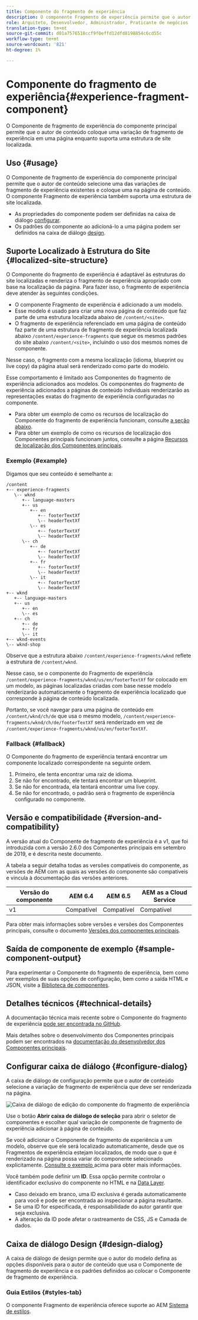 ```yaml
---
title: Componente do fragmento de experiência
description: O componente Fragmento de experiência permite que o autor de conteúdo adicione uma variação de fragmento de experiência a uma página.
role: Arquiteto, Desenvolvedor, Administrador, Praticante de negócios
translation-type: tm+mt
source-git-commit: d01a7576518ccf9f0effd12dfd8198854c6cd55c
workflow-type: tm+mt
source-wordcount: '821'
ht-degree: 1%

---
```



# Componente do fragmento de experiência{#experience-fragment-component}

O Componente de fragmento de experiência do componente principal permite que o autor de conteúdo coloque uma variação de fragmento de experiência em uma página enquanto suporta uma estrutura de site localizada.

## Uso {#usage}

O Componente de fragmento de experiência do componente principal permite que o autor de conteúdo selecione uma das variações de fragmento de experiência existentes e coloque uma na página de conteúdo. O componente Fragmento de experiência também suporta uma estrutura de site localizada.

* As propriedades do componente podem ser definidas na caixa de diálogo [configurar](#configure-dialog).
* Os padrões do componente ao adicioná-lo a uma página podem ser definidos na caixa de diálogo [design](#design-dialog).

## Suporte Localizado à Estrutura do Site {#localized-site-structure}

O Componente do fragmento de experiência é adaptável às estruturas do site localizadas e renderiza o fragmento de experiência apropriado com base na localização da página. Para fazer isso, o fragmento de experiência deve atender às seguintes condições.

* O componente Fragmento de experiência é adicionado a um modelo.
* Esse modelo é usado para criar uma nova página de conteúdo que faz parte de uma estrutura localizada abaixo de `/content/<site>`.
* O fragmento de experiência referenciado em uma página de conteúdo faz parte de uma estrutura de fragmento de experiência localizada abaixo `/content/experience-fragments` que segue os mesmos padrões do site abaixo `/content/<site>`, incluindo o uso dos mesmos nomes de componente.

Nesse caso, o fragmento com a mesma localização (idioma, blueprint ou live copy) da página atual será renderizado como parte do modelo.

Esse comportamento é limitado aos Componentes do fragmento de experiência adicionados aos modelos. Os componentes do fragmento de experiência adicionados a páginas de conteúdo individuais renderizarão as representações exatas do fragmento de experiência configuradas no componente.

* Para obter um exemplo de como os recursos de localização do Componente do fragmento de experiência funcionam, consulte [a seção abaixo](#example).
* Para obter um exemplo de como os recursos de localização dos Componentes principais funcionam juntos, consulte a página [Recursos de localização dos Componentes principais](/help/get-started/localization.md).

### Exemplo {#example}

Digamos que seu conteúdo é semelhante a:

```
/content
+-- experience-fragments
   \-- wknd
      +-- language-masters
      +-- us
         +-- en
            +-- footerTextXf
            \-- headerTextXf
         \-- es
            +-- footerTextXf
            \-- headerTextXf
      \-- ch
         +-- de
            +-- footerTextXf
            \-- headerTextXf
         +-- fr
            +-- footerTextXf
            \-- headerTextXf
         \-- it
            +-- footerTextXf
            \-- headerTextXf
+-- wknd
   +-- language-masters
   +-- us
      +-- en
      \-- es
   +-- ch
      +-- de
      +-- fr
      \-- it
+-- wknd-events
\-- wknd-shop
```

Observe que a estrutura abaixo `/content/experience-fragments/wknd` reflete a estrutura de `/content/wknd`.

Nesse caso, se o componente do Fragmento de experiência `/content/experience-fragments/wknd/us/en/footerTextXf` for colocado em um modelo, as páginas localizadas criadas com base nesse modelo renderizarão automaticamente o fragmento de experiência localizado que corresponde à página de conteúdo localizada.

Portanto, se você navegar para uma página de conteúdo em `/content/wknd/ch/de` que usa o mesmo modelo, `/content/experience-fragments/wknd/ch/de/footerTextXf` será renderizado em vez de `/content/experience-fragments/wknd/us/en/footerTextXf`.

### Fallback {#fallback}

O Componente do fragmento de experiência tentará encontrar um componente localizado correspondente na seguinte ordem.

1. Primeiro, ele tenta encontrar uma raiz de idioma.
1. Se não for encontrado, ele tentará encontrar um blueprint.
1. Se não for encontrada, ela tentará encontrar uma live copy.
1. Se não for encontrado, o padrão será o fragmento de experiência configurado no componente.

## Versão e compatibilidade {#version-and-compatibility}

A versão atual do Componente de fragmento de experiência é a v1, que foi introduzida com a versão 2.6.0 dos Componentes principais em setembro de 2019, e é descrita neste documento.

A tabela a seguir detalha todas as versões compatíveis do componente, as versões de AEM com as quais as versões do componente são compatíveis e vincula à documentação das versões anteriores.

| Versão do componente | AEM 6.4 | AEM 6.5 | AEM as a Cloud Service |
|--- |--- |---|---|
| v1 | Compatível | Compatível | Compatível |

Para obter mais informações sobre versões e versões dos Componentes principais, consulte o documento [Versões dos componentes principais](/help/versions.md).

## Saída de componente de exemplo {#sample-component-output}

Para experimentar o Componente do fragmento de experiência, bem como ver exemplos de suas opções de configuração, bem como a saída HTML e JSON, visite a [Biblioteca de componentes](https://adobe.com/go/aem_cmp_library_xf).

## Detalhes técnicos {#technical-details}

A documentação técnica mais recente sobre o Componente do fragmento de experiência [pode ser encontrada no GitHub](https://adobe.com/go/aem_cmp_tech_xf_v1).

Mais detalhes sobre o desenvolvimento dos Componentes principais podem ser encontrados na [documentação do desenvolvedor dos Componentes principais](/help/developing/overview.md).

## Configurar caixa de diálogo {#configure-dialog}

A caixa de diálogo de configuração permite que o autor de conteúdo selecione a variação de fragmento de experiência que deve ser renderizada na página.

![Caixa de diálogo de edição do componente do fragmento de experiência](/help/assets/experience-fragment-edit.png)

Use o botão **Abrir caixa de diálogo de seleção** para abrir o seletor de componentes e escolher qual variação de componente de fragmento de experiência adicionar à página de conteúdo.

Se você adicionar o Componente de fragmento de experiência a um modelo, observe que ele será localizado automaticamente, desde que os Fragmentos de experiência estejam localizados, de modo que o que é renderizado na página possa variar do componente selecionado explicitamente. [Consulte o exemplo ](#example) acima para obter mais informações.

Você também pode definir um **ID**. Essa opção permite controlar o identificador exclusivo do componente no HTML e na [Data Layer](/help/developing/data-layer/overview.md).

* Caso deixado em branco, uma ID exclusiva é gerada automaticamente para você e pode ser encontrada ao inspecionar a página resultante.
* Se uma ID for especificada, é responsabilidade do autor garantir que seja exclusiva.
* A alteração da ID pode afetar o rastreamento de CSS, JS e Camada de dados.

## Caixa de diálogo Design {#design-dialog}

A caixa de diálogo de design permite que o autor do modelo defina as opções disponíveis para o autor de conteúdo que usa o Componente de fragmento de experiência e os padrões definidos ao colocar o Componente de fragmento de experiência.

### Guia Estilos {#styles-tab}

O componente Fragmento de experiência oferece suporte ao AEM [Sistema de estilos](/help/get-started/authoring.md#component-styling).
